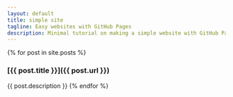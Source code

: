 ```yaml
---
layout: default 
title: simple site
tagline: Easy websites with GitHub Pages
description: Minimal tutorial on making a simple website with GitHub Pages
---
```


{% for post in site.posts %}
### [{{ post.title }}]({{ post.url }})

{{ post.description }}
{% endfor %}
